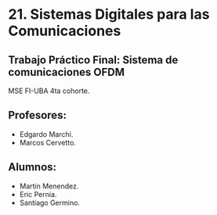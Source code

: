 # 21. Sistemas Digitales para las Comunicaciones
## Trabajo Práctico Final: Sistema de comunicaciones OFDM 

MSE FI-UBA 4ta cohorte.

## Profesores:
 - Edgardo Marchi.
 - Marcos Cervetto.

## Alumnos:
 - Martin Menendez.
 - Eric Pernia.
 - Santiago Germino.
